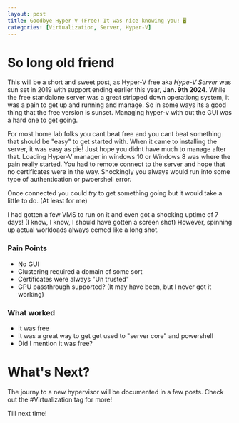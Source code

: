 ```yaml
---
layout: post
title: Goodbye Hyper-V (Free) It was nice knowing you! 🖥️
categories: [Virtualization, Server, Hyper-V]
---
```





# So long old friend

This will be a short and sweet post, as Hyper-V free aka *Hype-V Server* was sun set in 2019 with support ending earlier this year, **Jan. 9th 2024**.  While the free standalone server was a great stripped down operationg system, it was a pain to get up and running and manage. So in some ways its a good thing that the free version is sunset. Managing hyper-v with out the GUI was a hard one to get going. 

For most home lab folks you cant beat free and you cant beat something that should be "easy" to get started with. When it came to installing the server, it was easy as pie! Just hope you didnt have much to manage after that. Loading Hyper-V manager in windows 10 or Windows 8  was where the pain really started. You had to remote connect to the server and hope that no certificates were in the way. Shockingly you always would run into some type of authentication or pwoershell error. 

Once connected you could *try* to get something going but it would take a little to do. (At least for me) 

I had gotten a few VMS to run on it and even got a shocking uptime of 7 days! (I know, I know, I should have gotten a screen shot) However, spinning up actual workloads always eemed like a long shot. 

### Pain Points

- No GUI
- Clustering required a domain of some sort
- Certificates were always "Un trusted"
- GPU passthrough supported? (It may have been, but I never got it working)

### What worked

- It was free
- It was a great way to get get used to "server core" and powershell
- Did I mention it was free?

# What's Next?

The journy to a new hypervisor will be documented in a few posts. Check out the #Virtualization tag for more!

Till next time!
